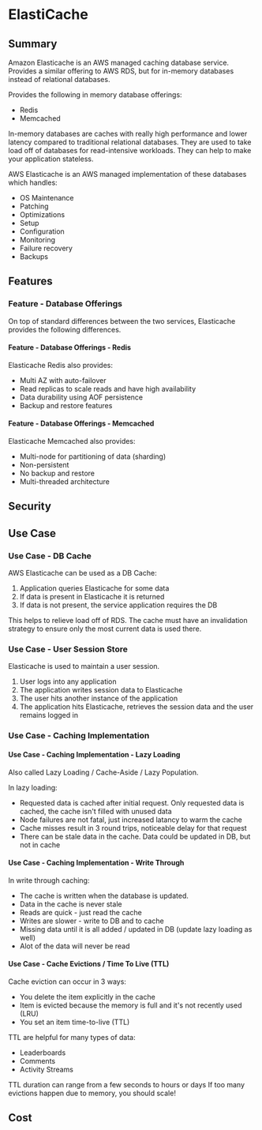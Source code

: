 # ElastiCache

## Summary

Amazon Elasticache is an AWS managed caching database service. Provides a similar offering to AWS RDS, but for in-memory databases instead of relational databases.

Provides the following in memory database offerings:

- Redis
- Memcached

In-memory databases are caches with really high performance and lower latency compared to traditional relational databases. They are used to take load off of databases for read-intensive workloads. They can help to make your application stateless.

AWS Elasticache is an AWS managed implementation of these databases which handles:

- OS Maintenance
- Patching
- Optimizations
- Setup
- Configuration
- Monitoring
- Failure recovery
- Backups

## Features

### Feature - Database Offerings

On top of standard differences between the two services, Elasticache provides the following differences.

#### Feature - Database Offerings - Redis

Elasticache Redis also provides:

- Multi AZ with auto-failover
- Read replicas to scale reads and have high availability
- Data durability using AOF persistence
- Backup and restore features

#### Feature - Database Offerings - Memcached

Elasticache Memcached also provides:

- Multi-node for partitioning of data (sharding)
- Non-persistent
- No backup and restore
- Multi-threaded architecture

## Security

## Use Case

### Use Case - DB Cache

AWS Elasticache can be used as a DB Cache:

1. Application queries Elasticache for some data
2. If data is present in Elasticache it is returned
3. If data is not present, the service application requires the DB

This helps to relieve load off of RDS.
The cache must have an invalidation strategy to ensure only the most current data is used there.

### Use Case - User Session Store

Elasticache is used to maintain a user session.

1. User logs into any application
2. The application writes session data to Elasticache
3. The user hits another instance of the application
4. The application hits Elasticache, retrieves the session data and the user remains logged in

### Use Case - Caching Implementation

#### Use Case - Caching Implementation - Lazy Loading

Also called Lazy Loading / Cache-Aside / Lazy Population.

In lazy loading:

- Requested data is cached after initial request. Only requested data is cached, the cache isn't filled with unused data
- Node failures are not fatal, just increased latancy to warm the cache
- Cache misses result in 3 round trips, noticeable delay for that request
- There can be stale data in the cache. Data could be updated in DB, but not in cache

#### Use Case - Caching Implementation - Write Through

In write through caching:

- The cache is written when the database is updated.
- Data in the cache is never stale
- Reads are quick - just read the cache
- Writes are slower - write to DB and to cache
- Missing data until it is all added / updated in DB (update lazy loading as well)
- Alot of the data will never be read

#### Use Case - Cache Evictions / Time To Live (TTL)

Cache eviction can occur in 3 ways:

- You delete the item explicitly in the cache
- Item is evicted because the memory is full and it's not recently used (LRU)
- You set an item time-to-live (TTL)

TTL are helpful for many types of data:

- Leaderboards
- Comments
- Activity Streams

TTL duration can range from a few seconds to hours or days
If too many evictions happen due to memory, you should scale!

## Cost
